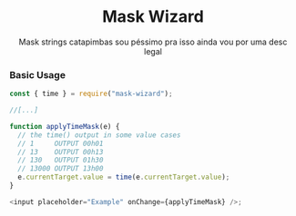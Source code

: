 <h1 align="center">Mask Wizard</h1>

<p align="center">Mask strings catapimbas sou péssimo pra isso ainda vou por uma desc legal</p>

### Basic Usage

```js
const { time } = require("mask-wizard");

//[...]

function applyTimeMask(e) {
  // the time() output in some value cases
  // 1     OUTPUT 00h01
  // 13    OUTPUT 00h13
  // 130   OUTPUT 01h30
  // 13000 OUTPUT 13h00
  e.currentTarget.value = time(e.currentTarget.value);
}

<input placeholder="Example" onChange={applyTimeMask} />;
```
